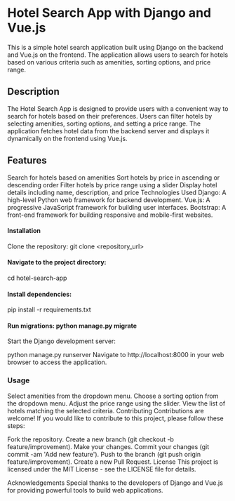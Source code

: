 <h1>Hotel Search App with Django and Vue.js</h1>
This is a simple hotel search application built using Django on the backend and Vue.js on the frontend. The application allows users to search for hotels based on various criteria such as amenities, sorting options, and price range.

<h2>Description</h2>
The Hotel Search App is designed to provide users with a convenient way to search for hotels based on their preferences.
Users can filter hotels by selecting amenities, sorting options, and setting a price range. 
The application fetches hotel data from the backend server and displays it dynamically on the frontend using Vue.js.

<h2>Features</h2>
Search for hotels based on amenities
Sort hotels by price in ascending or descending order
Filter hotels by price range using a slider
Display hotel details including name, description, and price
Technologies Used
Django: A high-level Python web framework for backend development.
Vue.js: A progressive JavaScript framework for building user interfaces.
Bootstrap: A front-end framework for building responsive and mobile-first websites.



<h4>Installation</h4>

Clone the repository:
git clone <repository_url>


<h4>Navigate to the project directory:</h4>
cd hotel-search-app

<h4>
Install dependencies:
</h4>
pip install -r requirements.txt


<h4>
Run migrations:
python manage.py migrate
</h4>


Start the Django development server:


python manage.py runserver
Navigate to http://localhost:8000 in your web browser to access the application.


<h3>Usage</h3>
Select amenities from the dropdown menu.
Choose a sorting option from the dropdown menu.
Adjust the price range using the slider.
View the list of hotels matching the selected criteria.
Contributing
Contributions are welcome! If you would like to contribute to this project, please follow these steps:

Fork the repository.
Create a new branch (git checkout -b feature/improvement).
Make your changes.
Commit your changes (git commit -am 'Add new feature').
Push to the branch (git push origin feature/improvement).
Create a new Pull Request.
License
This project is licensed under the MIT License - see the LICENSE file for details.

Acknowledgements
Special thanks to the developers of Django and Vue.js for providing powerful tools to build web applications.
